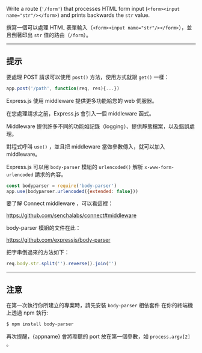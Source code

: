 Write a route (`'/form'`) that processes HTML form input
(`<form><input name="str"/></form>`) and prints backwards the `str` value.

撰寫一個可以處理 HTML 表單輸入（`<form><input name="str"/></form>`），並且倒著印出 `str` 值的路由（`/form`）。

-----------------------------

## 提示

要處理 POST 請求可以使用 `post()` 方法，使用方式就跟 `get()` 一樣：

```js
app.post('/path', function(req, res){...})
```

Express.js 使用 middleware 提供更多功能給您的 web 伺服器。

在您處理請求之前，Express.js 會引入一個 middleware 函式。

Middleware 提供許多不同的功能如記錄（logging）、提供靜態檔案，以及錯誤處理。

對程式呼叫 `use()` ，並且把 middleware 當做參數傳入，就可以加入 middleware。

Express.js 可以用 `body-parser` 模組的 `urlencoded()` 解析 `x-www-form-urlencoded` 請求的內容。

```js
const bodyparser = require('body-parser')
app.use(bodyparser.urlencoded({extended: false}))
```

要了解 Connect middleware ，可以看這裡：

  https://github.com/senchalabs/connect#middleware

body-parser 模組的文件在此：

  https://github.com/expressjs/body-parser

把字串倒過來的方法如下：

```js
req.body.str.split('').reverse().join('')
```

-----------------------------

## 注意

在第一次執行你所建立的專案時，請先安裝 `body-parser` 相依套件
在你的終端機上透過 npm 執行:

```sh
$ npm install body-parser
```



再次提醒，{appname} 會將聆聽的 port 放在第一個參數，如 `process.argv[2]` 。

